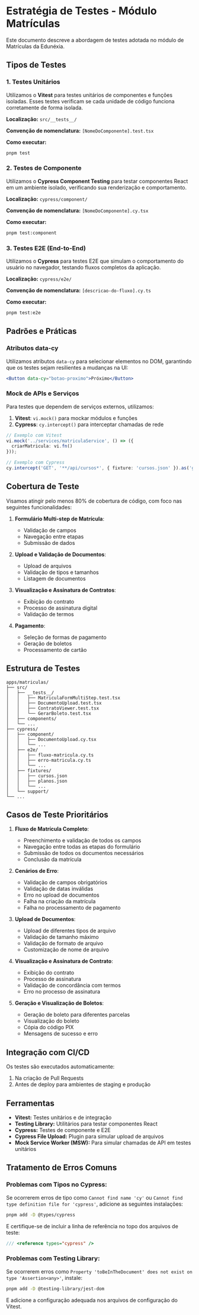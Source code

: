 # Estratégia de Testes - Módulo Matrículas

Este documento descreve a abordagem de testes adotada no módulo de Matrículas da Edunéxia.

## Tipos de Testes

### 1. Testes Unitários

Utilizamos o **Vitest** para testes unitários de componentes e funções isoladas. Esses testes verificam se cada unidade de código funciona corretamente de forma isolada.

**Localização:** `src/__tests__/`

**Convenção de nomenclatura:** `[NomeDoComponente].test.tsx`

**Como executar:**
```bash
pnpm test
```

### 2. Testes de Componente

Utilizamos o **Cypress Component Testing** para testar componentes React em um ambiente isolado, verificando sua renderização e comportamento.

**Localização:** `cypress/component/`

**Convenção de nomenclatura:** `[NomeDoComponente].cy.tsx`

**Como executar:**
```bash
pnpm test:component
```

### 3. Testes E2E (End-to-End)

Utilizamos o **Cypress** para testes E2E que simulam o comportamento do usuário no navegador, testando fluxos completos da aplicação.

**Localização:** `cypress/e2e/`

**Convenção de nomenclatura:** `[descricao-do-fluxo].cy.ts`

**Como executar:**
```bash
pnpm test:e2e
```

## Padrões e Práticas

### Atributos data-cy

Utilizamos atributos `data-cy` para selecionar elementos no DOM, garantindo que os testes sejam resilientes a mudanças na UI:

```jsx
<Button data-cy="botao-proximo">Próximo</Button>
```

### Mock de APIs e Serviços

Para testes que dependem de serviços externos, utilizamos:

1. **Vitest**: `vi.mock()` para mockar módulos e funções
2. **Cypress**: `cy.intercept()` para interceptar chamadas de rede

```typescript
// Exemplo com Vitest
vi.mock('../services/matriculaService', () => ({
  criarMatricula: vi.fn()
}));

// Exemplo com Cypress
cy.intercept('GET', '**/api/cursos*', { fixture: 'cursos.json' }).as('getCursos');
```

## Cobertura de Teste

Visamos atingir pelo menos 80% de cobertura de código, com foco nas seguintes funcionalidades:

1. **Formulário Multi-step de Matrícula**:
   - Validação de campos
   - Navegação entre etapas
   - Submissão de dados

2. **Upload e Validação de Documentos**:
   - Upload de arquivos
   - Validação de tipos e tamanhos
   - Listagem de documentos

3. **Visualização e Assinatura de Contratos**:
   - Exibição do contrato
   - Processo de assinatura digital
   - Validação de termos

4. **Pagamento**:
   - Seleção de formas de pagamento
   - Geração de boletos
   - Processamento de cartão

## Estrutura de Testes

```
apps/matriculas/
├── src/
│   ├── __tests__/
│   │   ├── MatriculaFormMultiStep.test.tsx
│   │   ├── DocumentoUpload.test.tsx
│   │   ├── ContratoViewer.test.tsx
│   │   └── GerarBoleto.test.tsx
│   ├── components/
│   └── ...
├── cypress/
│   ├── component/
│   │   ├── DocumentoUpload.cy.tsx
│   │   └── ...
│   ├── e2e/
│   │   ├── fluxo-matricula.cy.ts
│   │   ├── erro-matricula.cy.ts
│   │   └── ...
│   ├── fixtures/
│   │   ├── cursos.json
│   │   ├── planos.json
│   │   └── ...
│   └── support/
└── ...
```

## Casos de Teste Prioritários

1. **Fluxo de Matrícula Completo**:
   - Preenchimento e validação de todos os campos
   - Navegação entre todas as etapas do formulário
   - Submissão de todos os documentos necessários
   - Conclusão da matrícula

2. **Cenários de Erro**:
   - Validação de campos obrigatórios
   - Validação de datas inválidas
   - Erro no upload de documentos
   - Falha na criação da matrícula
   - Falha no processamento de pagamento

3. **Upload de Documentos**:
   - Upload de diferentes tipos de arquivo
   - Validação de tamanho máximo
   - Validação de formato de arquivo
   - Customização de nome de arquivo

4. **Visualização e Assinatura de Contrato**:
   - Exibição do contrato
   - Processo de assinatura
   - Validação de concordância com termos
   - Erro no processo de assinatura

5. **Geração e Visualização de Boletos**:
   - Geração de boleto para diferentes parcelas
   - Visualização do boleto
   - Cópia do código PIX
   - Mensagens de sucesso e erro

## Integração com CI/CD

Os testes são executados automaticamente:
1. Na criação de Pull Requests
2. Antes de deploy para ambientes de staging e produção

## Ferramentas

- **Vitest:** Testes unitários e de integração
- **Testing Library:** Utilitários para testar componentes React
- **Cypress:** Testes de componente e E2E
- **Cypress File Upload:** Plugin para simular upload de arquivos
- **Mock Service Worker (MSW):** Para simular chamadas de API em testes unitários

## Tratamento de Erros Comuns

### Problemas com Tipos no Cypress:

Se ocorrerem erros de tipo como `Cannot find name 'cy'` ou `Cannot find type definition file for 'cypress'`, adicione as seguintes instalações:

```bash
pnpm add -D @types/cypress
```

E certifique-se de incluir a linha de referência no topo dos arquivos de teste:

```typescript
/// <reference types="cypress" />
```

### Problemas com Testing Library:

Se ocorrerem erros como `Property 'toBeInTheDocument' does not exist on type 'Assertion<any>'`, instale:

```bash
pnpm add -D @testing-library/jest-dom
```

E adicione a configuração adequada nos arquivos de configuração do Vitest. 